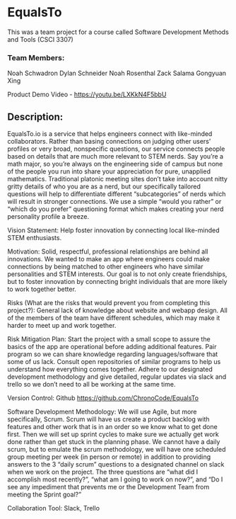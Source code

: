 # EqualsTo

This was a team project for a course called Software Development Methods and Tools (CSCI 3307)

### Team Members: 
Noah Schwadron
Dylan Schneider
Noah Rosenthal
Zack Salama
Gongyuan Xing 

Product Demo Video - https://youtu.be/LXKkN4F5bbU

## Description:

EqualsTo.io is a service that helps engineers connect with like-minded collaborators. Rather than basing connections on judging other users’ profiles or very broad, nonspecific questions, our service connects people based on details that are much more relevant to STEM nerds.
	Say you’re a math major, so you’re always on the engineering side of campus but none of the people you run into share your appreciation for pure, unapplied mathematics. Traditional platonic meeting sites don’t take into account nitty gritty details of who you are as a nerd, but our specifically tailored questions will help to differentiate different “subcategories” of nerds which will result in stronger connections.
	We use a simple “would you rather” or “which do you prefer” questioning format which makes creating your nerd personality profile a breeze.

Vision Statement: Help foster innovation by connecting local like-minded STEM enthusiasts.

Motivation: Solid, respectful, professional relationships are behind all innovations. We wanted to make an app where engineers could make connections by being matched to other engineers who have similar personalities and STEM interests. Our goal is to not only create friendships, but to foster innovation by connecting bright individuals that are more likely to work together better.

Risks (What are the risks that would prevent you from completing this project?): General lack of knowledge about website and webapp design. All of the members of the team have different schedules, which may make it harder to meet up and work together.

Risk Mitigation Plan: Start the project with a small scope to assure the basics of the app are operational before adding additional features. Pair program so we can share knowledge regarding languages/software that some of us lack. Consult open repositories of similar programs to help us understand how everything comes together. Adhere to our designated development methodology and give detailed, regular updates via slack and trello so we don’t need to all be working at the same time.

Version Control: Github https://github.com/ChronoCode/EqualsTo

Software Development Methodology: We will use Agile, but more specifically, Scrum. Scrum will have us create a product backlog with features and other work that is in an order so we know what to get done first. Then we will set up sprint cycles to make sure we actually get work done rather than get stuck in the planning phase. We cannot have a daily scrum, but to emulate the scrum methodology, we will have one scheduled group meeting per week (in person or remote) in addition to providing answers to the 3 “daily scrum” questions to a designated channel on slack when we work on the project. The three questions are “what did I accomplish most recently?”, “what am I going to work on now?”, and “Do I see any impediment that prevents me or the Development Team from meeting the Sprint goal?”

Collaboration Tool: Slack, Trello
